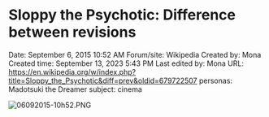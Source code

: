 # Sloppy the Psychotic: Difference between revisions

Date: September 6, 2015 10:52 AM
Forum/site: Wikipedia
Created by: Mona
Created time: September 13, 2023 5:43 PM
Last edited by: Mona
URL: https://en.wikipedia.org/w/index.php?title=Sloppy_the_Psychotic&diff=prev&oldid=679722507
personas: Madotsuki the Dreamer
subject: cinema

![06092015-10h52.PNG](Sloppy%20the%20Psychotic%20Difference%20between%20revisions%20d5b62e881488400d9c9aa3fa9f30d246/06092015-10h52.png)